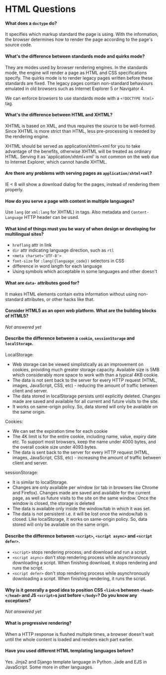 # HTML Questions

#### What does a `doctype` do?

It specifies which markup standard the page is using. With the information, the
browser determines how to render the page according to the page's source code.

#### What's the difference between standards mode and quirks mode?

They are modes used by browser rendering engines. In the standards mode, the
engine will render a page as HTML and CSS specifications specify. The quirks
mode is to render legacy pages written before these standards are fixed. The
legacy pages contain non-standard behaviours emulated in old browsers such as
Internet Explorer 5 or Navigator 4.

We can enforce browsers to use standards mode with a `<!DOCTYPE html>` tag.

#### What's the difference between HTML and XHTML?

XHTML is based on XML, and thus requires the source to be well-formed. Since XHTML is more strict than HTML, less pre-processing is needed by the rendering engine.

XHTML should be served as application/xhtml+xml for you to take advantage of the benefits, otherwise XHTML will be treated as ordinary HTML. Serving it as 'application/xhtml+xml' is not common on the web due to Internet Explorer, which cannot handle XHTML.

#### Are there any problems with serving pages as `application/xhtml+xml`?

IE < 8 will show a download dialog for the pages, instead of rendering them
properly.

#### How do you serve a page with content in multiple languages?

Use `lang` (or `xml:lang` for XHTML) in tags. Also metadata and
`Content-Language` HTTP header can be used.

#### What kind of things must you be wary of when design or developing for multilingual sites?

- `hreflang` attr in link
- `dir` attr indicating language direction, such as `rtl`
- `<meta charset='UTF-8'>`
- `font-size` for `:lang({language_code})` selectors in CSS
- difference in word langth for each language
- Using symbols which acceptable in some languages and other doesn't 

#### What are `data-` attributes good for?

It makes HTML elements contain extra information without using non-standard
attributes, or other hacks like that.

#### Consider HTML5 as an open web platform. What are the building blocks of HTML5?

*Not answered yet*

#### Describe the difference between a `cookie`, `sessionStorage` and `localStorage`.

LocalStorage:

- Web storage can be viewed simplistically as an improvement on cookies, providing much greater storage capacity. Available size is 5MB which considerably more space to work with than a typical 4KB cookie.
- The data is not sent back to the server for every HTTP request (HTML, images, JavaScript, CSS, etc) - reducing the amount of traffic between client and server.
- The data stored in localStorage persists until explicitly deleted. Changes made are saved and available for all current and future visits to the site.
- It works on same-origin policy. So, data stored will only be available on the same origin.


Cookies:

- We can set the expiration time for each cookie
- The 4K limit is for the entire cookie, including name, value, expiry date etc. To support most browsers, keep the name under 4000 bytes, and the overall cookie size under 4093 bytes.
- The data is sent back to the server for every HTTP request (HTML, images, JavaScript, CSS, etc) - increasing the amount of traffic between client and server.


sessionStorage:

- It is similar to localStorage.
- Changes are only available per window (or tab in browsers like Chrome and Firefox). Changes made are saved and available for the current page, as well as future visits to the site on the same window. Once the window is closed, the storage is deleted
- The data is available only inside the window/tab in which it was set.
- The data is not persistent i.e. it will be lost once the window/tab is closed. Like localStorage, it works on same-origin policy. So, data stored will only be available on the same origin.

#### Describe the difference between `<script>`, `<script async>` and `<script defer>`.

- `<script>` stops rendering process, and download and run a script.
- `<script async>` don't stop rendering process while asynchronously
  downloading a script. When finishing download, it stops rendering and runs the
  script.
- `<script defer>` don't stop rendering process while asynchronously
  downloading a script. When finishing rendering, it runs the script.

#### Why is it generally a good idea to position CSS `<link>`s between `<head></head>` and JS `<script>`s just before `</body>`? Do you know any exceptions?

*Not answered yet*

#### What is progressive rendering?

When a HTTP response is flushed multiple times, a browser doesn't wait until
the whole content is loaded and renders each part earlier.

#### Have you used different HTML templating languages before?

Yes. Jinja2 and Django template language in Python. Jade and EJS in JavaScript.
Some more in other languages.

